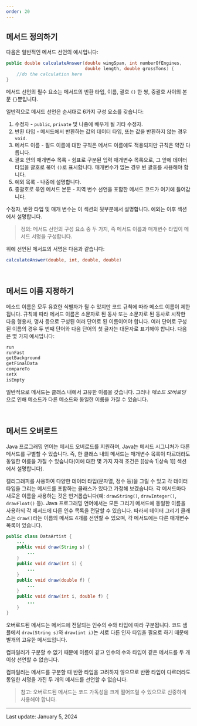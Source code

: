 ```yaml
---
order: 20
---
```

## 메서드 정의하기

다음은 일반적인 메서드 선언의 예시입니다:

```java
public double calculateAnswer(double wingSpan, int numberOfEngines,
                              double length, double grossTons) {
    //do the calculation here
}
```

메서드 선언의 필수 요소는 메서드의 반환 타입, 이름, 괄호 `()` 한 쌍, 중괄호 사이의 본문 `{}`뿐입니다.

일반적으로 메서드 선언은 순서대로 6가지 구성 요소를 갖습니다:

1. 수정자 - `public`, `private` 및 나중에 배우게 될 기타 수정자.
2. 반환 타입 - 메서드에서 반환하는 값의 데이터 타입, 또는 값을 반환하지 않는 경우 `void`.
3. 메서드 이름 - 필드 이름에 대한 규칙은 메서드 이름에도 적용되지만 규칙은 약간 다릅니다.
4. 괄호 안의 매개변수 목록 - 쉼표로 구분된 입력 매개변수 목록으로, 그 앞에 데이터 타입을 괄호로 묶어 `()`로 표시합니다. 매개변수가 없는 경우 빈 괄호를 사용해야 합니다.
5. 예외 목록 - 나중에 설명합니다.
6. 중괄호로 묶인 메서드 본문 - 지역 변수 선언을 포함한 메서드 코드가 여기에 들어갑니다.

수정자, 반환 타입 및 매개 변수는 이 섹션의 뒷부분에서 설명합니다. 예외는 이후 섹션에서 설명합니다.

> 정의: 메서드 선언의 구성 요소 중 두 가지, 즉 메서드 이름과 매개변수 타입이 메서드 서명을 구성합니다.

위에 선언된 메서드의 서명은 다음과 같습니다:

```java
calculateAnswer(double, int, double, double)
```

 

## 메서드 이름 지정하기

메소드 이름은 모두 유효한 식별자가 될 수 있지만 코드 규칙에 따라 메소드 이름이 제한됩니다. 규칙에 따라 메서드 이름은 소문자로 된 동사 또는 소문자로 된 동사로 시작한 다음 형용사, 명사 등으로 구성된 여러 단어로 된 이름이어야 합니다. 여러 단어로 구성된 이름의 경우 두 번째 단어와 다음 단어의 첫 글자는 대문자로 표기해야 합니다. 다음은 몇 가지 예시입니다:

```java
run
runFast
getBackground
getFinalData
compareTo
setX
isEmpty
```

일반적으로 메서드는 클래스 내에서 고유한 이름을 갖습니다. 그러나 _메소드 오버로딩_ 으로 인해 메소드가 다른 메소드와 동일한 이름을 가질 수 있습니다.

 

## 메서드 오버로드

Java 프로그래밍 언어는 메서드 오버로드를 지원하며, Java는 메서드 시그니처가 다른 메서드를 구별할 수 있습니다. 즉, 한 클래스 내의 메서드는 매개변수 목록이 다르더라도 동일한 이름을 가질 수 있습니다(이에 대한 몇 가지 자격 조건은 [[상속 1|상속 1]] 섹션에서 설명합니다).

캘리그래피를 사용하여 다양한 데이터 타입(문자열, 정수 등)을 그릴 수 있고 각 데이터 타입을 그리는 메서드를 포함하는 클래스가 있다고 가정해 보겠습니다. 각 메서드마다 새로운 이름을 사용하는 것은 번거롭습니다(예: `drawString()`, `drawInteger()`, `drawFloat()` 등). Java 프로그래밍 언어에서는 모든 그리기 메서드에 동일한 이름을 사용하되 각 메서드에 다른 인수 목록을 전달할 수 있습니다. 따라서 데이터 그리기 클래스는 `draw()`라는 이름의 메서드 4개를 선언할 수 있으며, 각 메서드에는 다른 매개변수 목록이 있습니다.

```java
public class DataArtist {
    ...
    public void draw(String s) {
        ...
    }
    public void draw(int i) {
        ...
    }
    public void draw(double f) {
        ...
    }
    public void draw(int i, double f) {
        ...
    }
}
```

오버로드된 메서드는 메서드에 전달되는 인수의 수와 타입에 따라 구분됩니다. 코드 샘플에서 `draw(String s)`와 `draw(int i)`는 서로 다른 인자 타입을 필요로 하기 때문에 별개의 고유한 메서드입니다.

컴파일러가 구분할 수 없기 때문에 이름이 같고 인수의 수와 타입이 같은 메서드를 두 개 이상 선언할 수 없습니다.

컴파일러는 메서드를 구분할 때 반환 타입을 고려하지 않으므로 반환 타입이 다르더라도 동일한 서명을 가진 두 개의 메서드를 선언할 수 없습니다.

> 참고: 오버로드된 메서드는 코드 가독성을 크게 떨어뜨릴 수 있으므로 신중하게 사용해야 합니다.

---
Last update: January 5, 2024